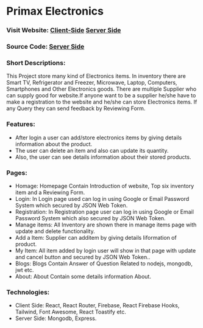 # Primax Electronics

### Visit Website: [Client-Side](https://primax-electronics.web.app/) [Server Side](https://primax-electronics.herokuapp.com/)
### Source Code: [Server Side](https://github.com/ShahariarRahman/Primax-Electronics-Server-Side)

### Short Descriptions:
This Project store many kind of Electronics items. In inventory there are Smart TV, Refrigerator and Freezer, Microwave, Laptop, Computers, Smartphones and Other Electronics goods. There are multiple Supplier who can supply good for website.If anyone want to be a supplier he/she have to make a registration to the website and he/she can store Electronics items. If any Query they can send feedback by Reviewing Form.

### Features:
* After login a user can add/store electronics items by giving details information about the product.
* The user can delete an item and also can update its quantity.
* Also, the user can see details information about their stored products.

### Pages:
* Homage: Homepage Contain Introduction of website, Top six inventory item  and a  Reviewing Form.
* Login: In Login page used can log in using Google or Email Password System which secured by JSON Web Token.
* Registration: In Registration page user can log in using Google or Email Password System which also secured by JSON Web Token.
* Manage items: All Inventory are shown there in manage items page with update and delete functionality.
* Add a Item: Supplier can additem by giving details Iiformation of product.
* My Item: All item added by login user will show in that page with update and cancel button and secured by JSON Web Token..
* Blogs: Blogs Contain Answer of Question Related to nodejs, mongodb, jwt etc.
* About: About Contain some details information About.

### Technologies:
* Client Side: React, React Router, Firebase, React Firebase Hooks, Tailwind, Font Awesome, React Toastify etc.
* Server Side: Mongodb, Express.
